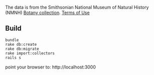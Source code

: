 
The data is from the Smithsonian National Museum of Natural History (NMNH) [Botany collection](http://botany.si.edu/). [Terms of Use](http://www.si.edu/Termsofuse)



## Build

```
bundle
rake db:create
rake db:migrate
rake import:collectors
rails s
```

point your browser to: http://localhost:3000


